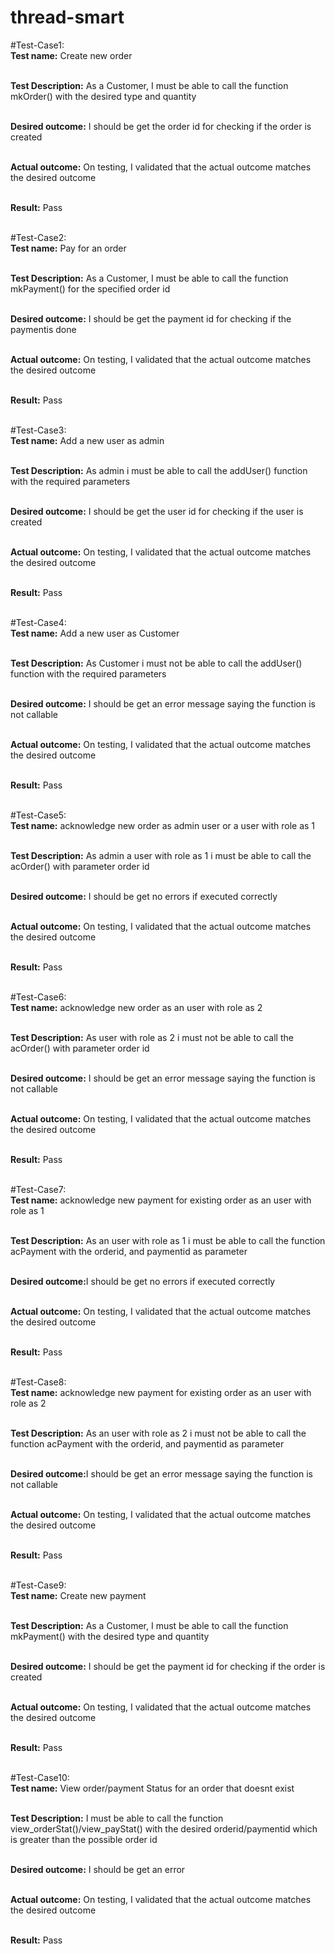 # thread-smart

#Test-Case1:<br>
<b>Test name:</b> Create new order<br><br>

<b>Test Description:</b> As a Customer, I must be able to call the function mkOrder() with the desired type and quantity<br><br>

<b>Desired outcome:</b> I should be get the order id for checking if the order is created<br><br>

<b>Actual outcome:</b> On testing, I validated that the actual outcome matches the desired
outcome<br><br>

<b>Result:</b> Pass<br><br>

#Test-Case2:<br>
<b>Test name:</b> Pay for an order<br><br>

<b>Test Description:</b> As a Customer, I must be able to call the function mkPayment() for the specified order id<br><br>

<b>Desired outcome:</b> I should be get the payment id for checking if the paymentis done<br><br>

<b>Actual outcome:</b> On testing, I validated that the actual outcome matches the desired
outcome<br><br>

<b>Result:</b> Pass<br><br>

#Test-Case3:<br>
<b>Test name:</b> Add a new user as admin<br><br>

<b>Test Description:</b> As admin i must be able to call the addUser() function with the required parameters<br><br>

<b>Desired outcome:</b> I should be get the user id for checking if the user is created<br><br>

<b>Actual outcome:</b> On testing, I validated that the actual outcome matches the desired
outcome<br><br>

<b>Result:</b> Pass<br><br>

#Test-Case4:<br>
<b>Test name:</b> Add a new user as Customer<br><br>

<b>Test Description:</b> As Customer i must not be able to call the addUser() function with the required parameters<br><br>

<b>Desired outcome:</b> I should be get an error message saying the function is not callable<br><br>

<b>Actual outcome:</b> On testing, I validated that the actual outcome matches the desired
outcome<br><br>

<b>Result:</b> Pass<br><br>

#Test-Case5:<br>
<b>Test name:</b> acknowledge new order as admin user or a user with role as 1<br><br>

<b>Test Description:</b> As admin a user with role as 1 i must be able to call the acOrder() with parameter order id<br><br>

<b>Desired outcome:</b> I should be get no errors if executed correctly<br><br>

<b>Actual outcome:</b> On testing, I validated that the actual outcome matches the desired
outcome<br><br>

<b>Result:</b> Pass<br><br>

#Test-Case6:<br>
<b>Test name:</b> acknowledge new order as an user with role as 2<br><br>

<b>Test Description:</b> As user with role as 2 i must not be able to call the acOrder() with parameter order id<br><br>

<b>Desired outcome:</b> I should be get an error message saying the function is not callable<br><br>

<b>Actual outcome:</b> On testing, I validated that the actual outcome matches the desired
outcome<br><br>

<b>Result:</b> Pass<br><br>

#Test-Case7:<br>
<b>Test name:</b> acknowledge new payment for existing order as an user with role as 1<br><br>

<b>Test Description:</b> As an user with role as 1 i must be able to call the function acPayment with the orderid, and paymentid as parameter<br><br>

<b>Desired outcome:</b>I should be get no errors if executed correctly<br><br>

<b>Actual outcome:</b> On testing, I validated that the actual outcome matches the desired
outcome<br><br>

<b>Result:</b> Pass<br><br>

#Test-Case8:<br>
<b>Test name:</b> acknowledge new payment for existing order as an user with role as 2<br><br>

<b>Test Description:</b> As an user with role as 2 i must not be able to call the function acPayment with the orderid, and paymentid as parameter<br><br>

<b>Desired outcome:</b>I should be get an error message saying the function is not callable<br><br>

<b>Actual outcome:</b> On testing, I validated that the actual outcome matches the desired
outcome<br><br>

<b>Result:</b> Pass<br><br>

#Test-Case9:<br>
<b>Test name:</b> Create new payment<br><br>

<b>Test Description:</b> As a Customer, I must be able to call the function mkPayment() with the desired type and quantity<br><br>

<b>Desired outcome:</b> I should be get the payment id for checking if the order is created<br><br>

<b>Actual outcome:</b> On testing, I validated that the actual outcome matches the desired
outcome<br><br>

<b>Result:</b> Pass<br><br>

#Test-Case10:<br>
<b>Test name:</b> View order/payment Status for an order that doesnt exist<br><br>

<b>Test Description:</b> I must be able to call the function view_orderStat()/view_payStat() with the desired orderid/paymentid which is greater than the possible order id<br><br>

<b>Desired outcome:</b> I should be get an error<br><br>

<b>Actual outcome:</b> On testing, I validated that the actual outcome matches the desired
outcome<br><br>

<b>Result:</b> Pass<br><br>